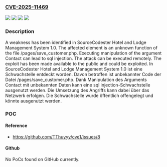 ### [CVE-2025-11469](https://cve.mitre.org/cgi-bin/cvename.cgi?name=CVE-2025-11469)
![](https://img.shields.io/static/v1?label=Product&message=Hotel%20and%20Lodge%20Management%20System&color=blue)
![](https://img.shields.io/static/v1?label=Version&message=1.0%20&color=brightgreen)
![](https://img.shields.io/static/v1?label=Vulnerability&message=Injection&color=brightgreen)
![](https://img.shields.io/static/v1?label=Vulnerability&message=SQL%20Injection&color=brightgreen)

### Description

A weakness has been identified in SourceCodester Hotel and Lodge Management System 1.0. The affected element is an unknown function of the file /pages/save_customer.php. Executing manipulation of the argument Contact can lead to sql injection. The attack can be executed remotely. The exploit has been made available to the public and could be exploited.
In SourceCodester Hotel and Lodge Management System 1.0 ist eine Schwachstelle entdeckt worden. Davon betroffen ist unbekannter Code der Datei /pages/save_customer.php. Dank Manipulation des Arguments Contact mit unbekannten Daten kann eine sql injection-Schwachstelle ausgenutzt werden. Die Umsetzung des Angriffs kann dabei über das Netzwerk erfolgen. Die Schwachstelle wurde öffentlich offengelegt und könnte ausgenutzt werden.

### POC

#### Reference
- https://github.com/TThuyyy/cve1/issues/8

#### Github
No PoCs found on GitHub currently.


